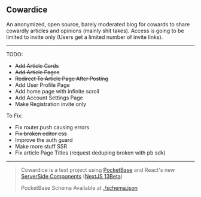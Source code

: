## Cowardice
An anonymized, open source, barely moderated blog for cowards to share cowardly articles and opinions (mainly shit takes).
Access is going to be limited to invite only (Users get a limited number of invite links).
___
TODO:

 - ~~Add Article Cards~~
 - ~~Add Article Pages~~
 - ~~Redirect To Article Page After Posting~~
 - Add User Profile Page
 - Add home page with infinite scroll
 - Add Account Settings Page
 - Make Registration invite only

To Fix:
 - Fix router.push causing errors
 - ~~Fix broken editor css~~
 - Improve the auth guard
 - Make more stuff SSR
 - Fix article Page Titles (request deduping broken with pb sdk)
___

> Cowardice is a test project using [PocketBase](pocketbase.io) and React's new [ServerSide Components](https://nextjs.org/docs/advanced-features/react-18/server-components) ([NextJS 13Beta](https://beta.nextjs.org/docs/getting-started))
>
> PocketBase Schema Available at [./schema.json](schema.json)
